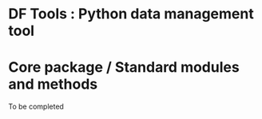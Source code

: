 
# DF Tools : Python data management tool
# Core package / Standard modules and methods

To be completed
